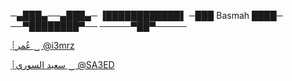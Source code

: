─▄███▄──▄███▄─
▐████████████▌
─███ Basmah ████─
──▀████████▀──
─────▀██▀─────


[┊عُمر ‿ @i3mrz](https://t.me/i3mrz)

[┊سعيد السوري ‿ @SA3ED](https://t.me/SA3ED)
